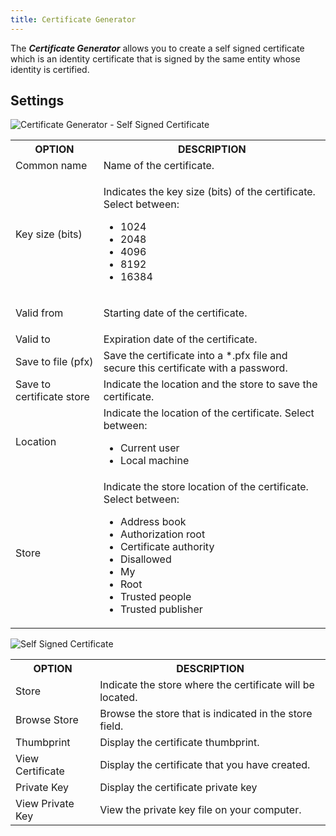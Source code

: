 ```yaml
---
title: Certificate Generator
---
```

The ***Certificate Generator*** allows you to create a self signed certificate which is an identity certificate that is signed by the same entity whose identity is certified. 

## Settings 

![Certificate Generator - Self Signed Certificate](/img/en/rdm/windows/clip10390.png) 

<table>
	<tr>
		<th>
OPTION 
		</th>
		<th>
DESCRIPTION 
		</th>
	</tr>
	<tr>
		<td>
Common name 
		</td>
		<td>
Name of the certificate. 
		</td>
	</tr>
	<tr>
		<td>
Key size (bits) 
		</td>
		<td>

Indicates the key size (bits) of the certificate. Select between: 

* 1024 
* 2048 
* 4096 
* 8192 
* 16384 
		</td>
	</tr>
	<tr>
		<td>
Valid from 
		</td>
		<td>
Starting date of the certificate. 
		</td>
	</tr>
	<tr>
		<td>
Valid to 
		</td>
		<td>
Expiration date of the certificate. 
		</td>
	</tr>
	<tr>
		<td>
Save to file (pfx) 
		</td>
		<td>
Save the certificate into a *.pfx file and secure this certificate with a password. 
		</td>
	</tr>
	<tr>
		<td>
Save to certificate store 
		</td>
		<td>
Indicate the location and the store to save the certificate. 
		</td>
	</tr>
	<tr>
		<td>
Location 
		</td>
		<td>
Indicate the location of the certificate. Select between: 

* Current user 
* Local machine 
		</td>
	</tr>
	<tr>
		<td>
Store 
		</td>
		<td>
Indicate the store location of the certificate. Select between: 

* Address book 
* Authorization root 
* Certificate authority 
* Disallowed 
* My 
* Root 
* Trusted people 
* Trusted publisher 
		</td>
	</tr>
</table>

![Self Signed Certificate](/img/en/rdm/windows/clip10391.png) 

<table>
	<tr>
		<th>
OPTION 
		</th>
		<th>
DESCRIPTION 
		</th>
	</tr>
	<tr>
		<td>
Store 
		</td>
		<td>
Indicate the store where the certificate will be located. 
		</td>
	</tr>
	<tr>
		<td>
Browse Store 
		</td>
		<td>
Browse the store that is indicated in the store field. 
		</td>
	</tr>
	<tr>
		<td>
Thumbprint 
		</td>
		<td>
Display the certificate thumbprint. 
		</td>
	</tr>
	<tr>
		<td>
View Certificate 
		</td>
		<td>
Display the certificate that you have created. 
		</td>
	</tr>
	<tr>
		<td>
Private Key 
		</td>
		<td>
Display the certificate private key 
		</td>
	</tr>
	<tr>
		<td>
View Private Key 
		</td>
		<td>
View the private key file on your computer. 
		</td>
	</tr>
</table>


